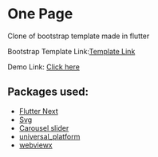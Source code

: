 # One Page

Clone of bootstrap template made in flutter

Bootstrap Template Link:[Template Link](https://bootstrapmade.com/onepage-multipurpose-bootstrap-template/)

Demo Link: [Click here](https://one-page-with-flutter.netlify.app/)

## Packages used:

- [Flutter Next](https://pub.dev/packages/flutter_next)
- [Svg](https://pub.dev/packages/flutter_svg)
- [Carousel slider](https://pub.dev/packages/carousel_slider)
- [universal_platform](https://pub.dev/packages/universal_platform)
- [webviewx](https://pub.dev/packages/webviewx)
